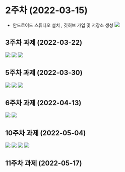 # 2주차 (2022-03-15)
 - 안드로이드 스튜디오 설치 , 깃허브 가입 및 저장소 생성
<img width="" height="" src="./pic/2st.png.png"></img>

## 3주차 과제 (2022-03-22)
<img width="" height="" src="./pic/3주차_네이버 .png"></img>
<img width="" height="" src="./pic/3주차_메인 .png"></img>
<img width="" height="" src="./pic/3주차_전화 .png"></img>

## 5주차 과제 (2022-03-30)
<img width="" height="" src="./pic/스크린샷(93).png"></img>
<img width="" height="" src="./pic/스크린샷(94).png"></img>
<img width="" height="" src="./pic/스크린샷(96).png"></img>

## 6주차 과제 (2022-04-13)
<img width="" height="" src="./pic/스크린샷(101).png"></img>
<img width="" height="" src="./pic/스크린샷(100).png"></img>

## 10주차 과제 (2022-05-04)
<img width="" height="" src="./pic/0516_21173052_우명지_실습과제 (2).png"></img>
<img width="" height="" src="./pic/0516_21173052_과제(1).png"></img>
<img width="" height="" src="./pic/0516_21173052_과제(2).png"></img>
<img width="" height="" src="./pic/0516_21173052_과제(3).png"></img>

## 11주차 과제 (2022-05-17)

